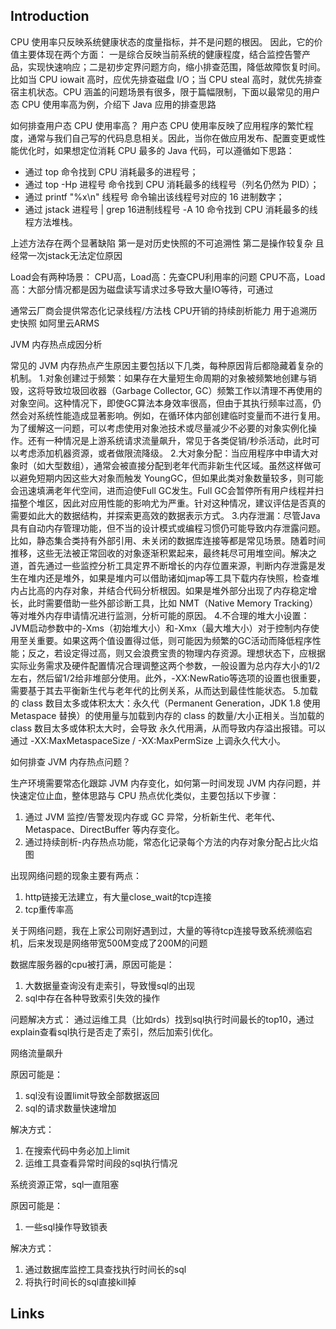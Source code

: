 ## Introduction

CPU 使用率只反映系统健康状态的度量指标，并不是问题的根因。
因此，它的价值主要体现在两个方面： 一是综合反映当前系统的健康程度，结合监控告警产品，实现快速响应；二是初步定界问题方向，缩小排查范围，降低故障恢复时间。 比如当 CPU iowait 高时，应优先排查磁盘 I/O；当 CPU steal 高时，就优先排查宿主机状态。CPU 涵盖的问题场景有很多，限于篇幅限制，下面以最常见的用户态 CPU 使用率高为例，介绍下 Java 应用的排查思路



如何排查用户态 CPU 使用率高？
用户态 CPU 使用率反映了应用程序的繁忙程度，通常与我们自己写的代码息息相关。因此，当你在做应用发布、配置变更或性能优化时，如果想定位消耗 CPU 最多的 Java 代码，可以遵循如下思路：
- 通过 top 命令找到 CPU 消耗最多的进程号；
- 通过 top -Hp 进程号 命令找到 CPU 消耗最多的线程号（列名仍然为 PID）；
- 通过 printf "%x\n" 线程号 命令输出该线程号对应的 16 进制数字；
- 通过 jstack 进程号 | grep 16进制线程号 -A 10 命令找到 CPU 消耗最多的线程方法堆栈。

上述方法存在两个显著缺陷 第一是对历史快照的不可追溯性
第二是操作较复杂 且经常一次jstack无法定位原因


Load会有两种场景：
CPU高，Load高：先查CPU利用率的问题
CPU不高，Load高：大部分情况都是因为磁盘读写请求过多导致大量IO等待，可通过



通常云厂商会提供常态化记录线程/方法栈 CPU开销的持续剖析能力 用于追溯历史快照 如阿里云ARMS

JVM 内存热点成因分析

常见的 JVM 内存热点产生原因主要包括以下几类，每种原因背后都隐藏着复杂的机制。
1.对象创建过于频繁：如果存在大量短生命周期的对象被频繁地创建与销毁，这将导致垃圾回收器（Garbage Collector, GC）频繁工作以清理不再使用的对象空间。这种情况下，即使GC算法本身效率很高，但由于其执行频率过高，仍然会对系统性能造成显著影响。例如，在循环体内部创建临时变量而不进行复用。为了缓解这一问题，可以考虑使用对象池技术或尽量减少不必要的对象实例化操作。还有一种情况是上游系统请求流量飙升，常见于各类促销/秒杀活动，此时可以考虑添加机器资源，或者做限流降级。
2.大对象分配：当应用程序中申请大对象时（如大型数组），通常会被直接分配到老年代而非新生代区域。虽然这样做可以避免短期内因这些大对象而触发 YoungGC，但如果此类对象数量较多，则可能会迅速填满老年代空间，进而迫使Full GC发生。Full GC会暂停所有用户线程并扫描整个堆区，因此对应用性能的影响尤为严重。针对这种情况，建议评估是否真的需要如此大的数据结构，并探索更高效的数据表示方式。
3.内存泄漏：尽管Java具有自动内存管理功能，但不当的设计模式或编程习惯仍可能导致内存泄露问题。比如，静态集合类持有外部引用、未关闭的数据库连接等都是常见场景。随着时间推移，这些无法被正常回收的对象逐渐积累起来，最终耗尽可用堆空间。解决之道，首先通过一些监控分析工具定界不断增长的内存位置来源，判断内存泄露是发生在堆内还是堆外，如果是堆内可以借助诸如jmap等工具下载内存快照，检查堆内占比高的内存对象，并结合代码分析根因。如果是堆外部分出现了内存稳定增长，此时需要借助一些外部诊断工具，比如 NMT（Native Memory Tracking）等对堆外内存申请情况进行监测，分析可能的原因。
4.不合理的堆大小设置：JVM启动参数中的-Xms（初始堆大小）和-Xmx（最大堆大小）对于控制内存使用至关重要。如果这两个值设置得过低，则可能因为频繁的GC活动而降低程序性能；反之，若设定得过高，则又会浪费宝贵的物理内存资源。理想状态下，应根据实际业务需求及硬件配置情况合理调整这两个参数，一般设置为总内存大小的1/2左右，然后留1/2给非堆部分使用。此外，-XX:NewRatio等选项的设置也很重要，需要基于其去平衡新生代与老年代的比例关系，从而达到最佳性能状态。
5.加载的 class 数目太多或体积太大：永久代（Permanent Generation，JDK 1.8 使用 Metaspace 替换）的使用量与加载到内存的 class 的数量/大小正相关。当加载的 class 数目太多或体积太大时，会导致 永久代用满，从而导致内存溢出报错。可以通过 -XX:MaxMetaspaceSize / -XX:MaxPermSize 上调永久代大小。

如何排查 JVM 内存热点问题？

生产环境需要常态化跟踪 JVM 内存变化，如何第一时间发现 JVM 内存问题，并快速定位止血，整体思路与 CPU 热点优化类似，主要包括以下步骤：
1. 通过 JVM 监控/告警发现内存或 GC 异常，分析新生代、老年代、Metaspace、DirectBuffer 等内存变化。 
2. 通过持续剖析-内存热点功能，常态化记录每个方法的内存对象分配占比火焰图


出现网络问题的现象主要有两点：
1. http链接无法建立，有大量close_wait的tcp连接
2. tcp重传率高

关于网络问题，我在上家公司刚好遇到过，大量的等待tcp连接导致系统濒临宕机，后来发现是网络带宽500M变成了200M的问题


数据库服务器的cpu被打满，原因可能是：
1. 大数据量查询没有走索引，导致慢sql的出现
2. sql中存在各种导致索引失效的操作

问题解决方式：
通过运维工具（比如rds）找到sql执行时间最长的top10，通过explain查看sql执行是否走了索引，然后加索引优化。

网络流量飙升

原因可能是：
1. sql没有设置limit导致全部数据返回
2. sql的请求数量快速增加

解决方式：
1. 在搜索代码中务必加上limit
2. 运维工具查看异常时间段的sql执行情况

系统资源正常，sql一直阻塞

原因可能是：
1. 一些sql操作导致锁表

解决方式：
1. 通过数据库监控工具查找执行时间长的sql
2. 将执行时间长的sql直接kill掉

## Links



